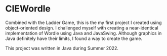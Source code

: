 # CIEWordle
Combined with the Ladder Game, this is the my first project I created using object-oriented design. I challenged myself with creating a 
near-identical implementation of Wordle using Java and JavaSwing. Although graphics in Java definitely have their limits, I found a way 
to create the game. 

This project was written in Java during Summer 2022. 
